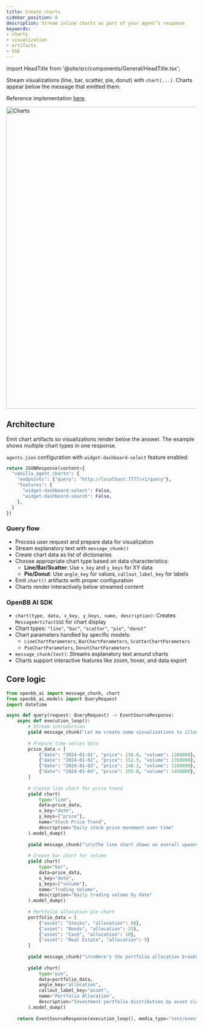 ```yaml
---
title: Create charts
sidebar_position: 6
description: Stream inline charts as part of your agent’s response
keywords:
- charts
- visualization
- artifacts
- SSE
---
```


import HeadTitle from '@site/src/components/General/HeadTitle.tsx';

<HeadTitle title="AI Features — Create charts | OpenBB Workspace Docs" />

Stream visualizations (line, bar, scatter, pie, donut) with `chart(...)`. Charts appear below the message that emitted them.

Reference implementation [here](https://github.com/OpenBB-finance/agents-for-openbb/tree/main/33-vanilla-agent-charts/vanilla_agent_charts/main.py).

<img className="pro-border-gradient" width="800" alt="Charts" src="https://openbb-cms.directus.app/assets/e9d93282-20cb-4b3a-bf58-17032191e82a.png" />

## Architecture

Emit chart artifacts so visualizations render below the answer. The example shows multiple chart types in one response.

`agents.json` configuration with `widget-dashboard-select` feature enabled:

```python
return JSONResponse(content={
  "vanilla_agent_charts": {
    "endpoints": {"query": "http://localhost:7777/v1/query"},
    "features": {
      "widget-dashboard-select": False,
      "widget-dashboard-search": False,
    },
  }
})
```

### Query flow
- Process user request and prepare data for visualization
- Stream explanatory text with `message_chunk()`
- Create chart data as list of dictionaries
- Choose appropriate chart type based on data characteristics:
  - **Line/Bar/Scatter**: Use `x_key` and `y_keys` for XY data
  - **Pie/Donut**: Use `angle_key` for values, `callout_label_key` for labels
- Emit `chart()` artifacts with proper configuration
- Charts render interactively below streamed content

### OpenBB AI SDK
- `chart(type, data, x_key, y_keys, name, description)`: Creates `MessageArtifactSSE` for chart display
- Chart types: `"line"`, `"bar"`, `"scatter"`, `"pie"`, `"donut"`
- Chart parameters handled by specific models:
  - `LineChartParameters`, `BarChartParameters`, `ScatterChartParameters`
  - `PieChartParameters`, `DonutChartParameters`
- `message_chunk(text)`: Streams explanatory text around charts
- Charts support interactive features like zoom, hover, and data export

## Core logic

```python
from openbb_ai import message_chunk, chart
from openbb_ai.models import QueryRequest
import datetime

async def query(request: QueryRequest) -> EventSourceResponse:
    async def execution_loop():
        # Stream introduction
        yield message_chunk("Let me create some visualizations to illustrate the data trends.\n\n").model_dump()
        
        # Prepare time series data
        price_data = [
            {"date": "2024-01-01", "price": 150.0, "volume": 1200000},
            {"date": "2024-01-02", "price": 152.5, "volume": 1350000},
            {"date": "2024-01-03", "price": 148.2, "volume": 1100000},
            {"date": "2024-01-04", "price": 155.8, "volume": 1450000},
        ]
        
        # Create line chart for price trend
        yield chart(
            type="line",
            data=price_data,
            x_key="date",
            y_keys=["price"],
            name="Stock Price Trend",
            description="Daily stock price movement over time"
        ).model_dump()
        
        yield message_chunk("\n\nThe line chart shows an overall upward trend. Now let's look at volume distribution:\n\n").model_dump()
        
        # Create bar chart for volume
        yield chart(
            type="bar",
            data=price_data,
            x_key="date",
            y_keys=["volume"],
            name="Trading Volume",
            description="Daily trading volume by date"
        ).model_dump()
        
        # Portfolio allocation pie chart
        portfolio_data = [
            {"asset": "Stocks", "allocation": 60},
            {"asset": "Bonds", "allocation": 25},
            {"asset": "Cash", "allocation": 10},
            {"asset": "Real Estate", "allocation": 5}
        ]
        
        yield message_chunk("\n\nHere's the portfolio allocation breakdown:\n\n").model_dump()
        
        yield chart(
            type="pie",
            data=portfolio_data,
            angle_key="allocation",
            callout_label_key="asset",
            name="Portfolio Allocation",
            description="Investment portfolio distribution by asset class"
        ).model_dump()
    
    return EventSourceResponse(execution_loop(), media_type="text/event-stream")
```

